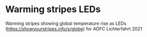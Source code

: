 # Warming stripes LEDs

Warming stripes showing global temperature rise as LEDs (https://showyourstripes.info/s/globe) 
for ADFC Lichterfahrt 2021 